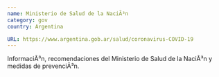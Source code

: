 ```yaml
---
name: Ministerio de Salud de la NaciÃ³n
category: gov
country: Argentina

URL: https://www.argentina.gob.ar/salud/coronavirus-COVID-19
---
```


InformaciÃ³n, recomendaciones del Ministerio de Salud de la NaciÃ³n y medidas de prevenciÃ³n.